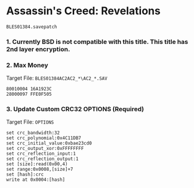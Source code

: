 # Assassin's Creed: Revelations 

`BLES01384.savepatch`

### 1.  Currently BSD is not compatible with this title. This title has 2nd layer encryption.
### 2. Max Money

Target File: `BLES01384AC2AC2_*\AC2_*.SAV`

```
80010004 16A1923C
28000097 FFE0F505
```

### 3. Update Custom CRC32 OPTIONS (Required)

Target File: `OPTIONS`

```
set crc_bandwidth:32
set crc_polynomial:0x4C11DB7
set crc_initial_value:0xbae23cd0
set crc_output_xor:0xFFFFFFFF
set crc_reflection_input:1
set crc_reflection_output:1
set [size]:read(0x00,4)
set range:0x0008,[size]+7
set [hash]:crc
write at 0x0004:[hash]
```

